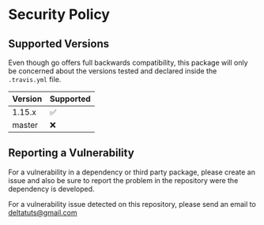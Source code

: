 # Security Policy

## Supported Versions

Even though go offers full backwards compatibility, this package will only be concerned about the versions tested and 
declared inside the `.travis.yml` file.

| Version | Supported          |
| ------- | ------------------ |
| 1.15.x   | :white_check_mark: |
| master   | :x:                |

## Reporting a Vulnerability

For a vulnerability in a dependency or third party package, please create an issue and also be sure to report the problem in the repository
were the dependency is developed.

For a vulnerability issue detected on this repository, please send an email to [deltatuts@gmail.com](mailto:deltatuts@gmail.com)
